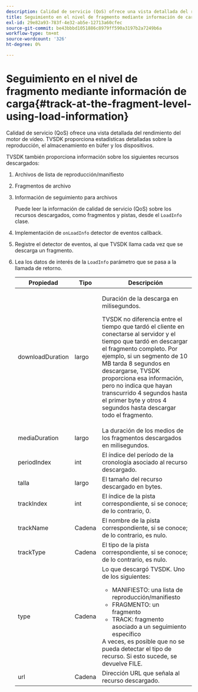 ```yaml
---
description: Calidad de servicio (QoS) ofrece una vista detallada del rendimiento del motor de vídeo. TVSDK proporciona estadísticas detalladas sobre la reproducción, el almacenamiento en búfer y los dispositivos.
title: Seguimiento en el nivel de fragmento mediante información de carga
exl-id: 29e82a93-783f-4e32-ab5e-12713a60cfec
source-git-commit: be43bbbd1051886c8979ff590a3197b2a7249b6a
workflow-type: tm+mt
source-wordcount: '326'
ht-degree: 0%

---
```


# Seguimiento en el nivel de fragmento mediante información de carga{#track-at-the-fragment-level-using-load-information}

Calidad de servicio (QoS) ofrece una vista detallada del rendimiento del motor de vídeo. TVSDK proporciona estadísticas detalladas sobre la reproducción, el almacenamiento en búfer y los dispositivos.

TVSDK también proporciona información sobre los siguientes recursos descargados:

1. Archivos de lista de reproducción/manifiesto
1. Fragmentos de archivo
1. Información de seguimiento para archivos

   Puede leer la información de calidad de servicio (QoS) sobre los recursos descargados, como fragmentos y pistas, desde el `LoadInfo` clase.

1. Implementación de `onLoadInfo` detector de eventos callback.
1. Registre el detector de eventos, al que TVSDK llama cada vez que se descarga un fragmento.
1. Lea los datos de interés de la `LoadInfo` parámetro que se pasa a la llamada de retorno.

   <table id="table_06BD536A23AB4A73B510998426BAE143"> 
    <thead> 
      <tr> 
      <th colname="col01" class="entry"> Propiedad </th> 
      <th colname="col1" class="entry"> Tipo </th> 
      <th colname="col2" class="entry"> Descripción </th> 
      </tr> 
    </thead>
    <tbody> 
      <tr> 
      <td colname="col01"> <span class="codeph"> downloadDuration </span> </td> 
      <td colname="col1"> <span class="codeph"> largo </span> </td> 
      <td colname="col2"> <p>Duración de la descarga en milisegundos. </p> <p>TVSDK no diferencia entre el tiempo que tardó el cliente en conectarse al servidor y el tiempo que tardó en descargar el fragmento completo. Por ejemplo, si un segmento de 10 MB tarda 8 segundos en descargarse, TVSDK proporciona esa información, pero no indica que hayan transcurrido 4 segundos hasta el primer byte y otros 4 segundos hasta descargar todo el fragmento. </p> </td> 
      </tr> 
      <tr> 
      <td colname="col01"> <span class="codeph"> mediaDuration </span> </td> 
      <td colname="col1"> <span class="codeph"> largo </span> </td> 
      <td colname="col2"> La duración de los medios de los fragmentos descargados en milisegundos. </td> 
      </tr> 
      <tr> 
      <td colname="col01"> <span class="codeph"> periodIndex </span> </td> 
      <td colname="col1"> <span class="codeph"> int </span> </td> 
      <td colname="col2"> El índice del período de la cronología asociado al recurso descargado. </td> 
      </tr> 
      <tr> 
      <td colname="col01"> <span class="codeph"> talla </span> </td> 
      <td colname="col1"> <span class="codeph"> largo </span> </td> 
      <td colname="col2"> El tamaño del recurso descargado en bytes. </td> 
      </tr> 
      <tr> 
      <td colname="col01"> <span class="codeph"> trackIndex </span> </td> 
      <td colname="col1"> <span class="codeph"> int </span> </td> 
      <td colname="col2"> El índice de la pista correspondiente, si se conoce; de lo contrario, 0. </td> 
      </tr> 
      <tr> 
      <td colname="col01"> <span class="codeph"> trackName </span> </td> 
      <td colname="col1"> <span class="codeph"> Cadena </span> </td> 
      <td colname="col2"> El nombre de la pista correspondiente, si se conoce; de lo contrario, es nulo. </td> 
      </tr> 
      <tr> 
      <td colname="col01"> <span class="codeph"> trackType </span> </td> 
      <td colname="col1"> <span class="codeph"> Cadena </span> </td> 
      <td colname="col2"> El tipo de la pista correspondiente, si se conoce; de lo contrario, es nulo. </td> 
      </tr> 
      <tr> 
      <td colname="col01"> <span class="codeph"> type </span> </td> 
      <td colname="col1"> <span class="codeph"> Cadena </span> </td> 
      <td colname="col2"> Lo que descargó TVSDK. Uno de los siguientes: 
      <ul id="ul_9C3BDEBD878544DA95C7FF81114F9B5C"> 
      <li id="li_A093552B492A44FD8B30785E465F6886">MANIFIESTO: una lista de reproducción/manifiesto </li> 
      <li id="li_DEF9AC71AA564F9BB4C5D4E834432EE5">FRAGMENTO: un fragmento </li> 
      <li id="li_57821F47B6F04CD38570BCE6447A01B8">TRACK: fragmento asociado a un seguimiento específico </li> 
      </ul> A veces, es posible que no se pueda detectar el tipo de recurso. Si esto sucede, se devuelve FILE. </td> 
      </tr> 
      <tr> 
      <td colname="col01"> <span class="codeph"> url </span> </td> 
      <td colname="col1"> <span class="codeph"> Cadena </span> </td> 
      <td colname="col2"> Dirección URL que señala al recurso descargado. </td> 
      </tr> 
    </tbody> 
   </table>
